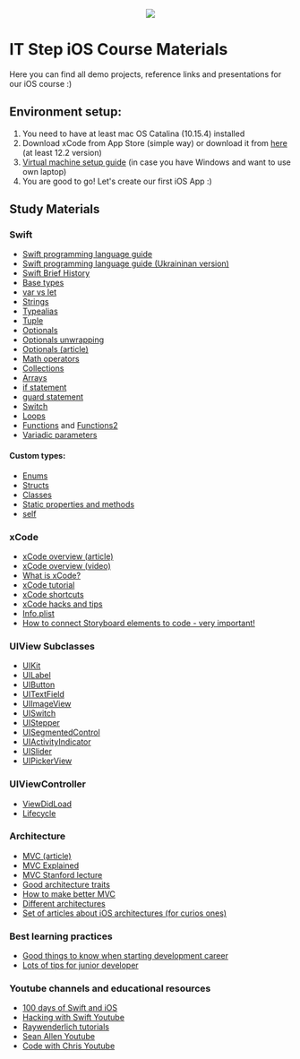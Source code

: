 <p align="center">
  <img src="https://user-images.githubusercontent.com/13054026/106465811-26e63500-64a3-11eb-811f-826773c82498.png">
</p>

# IT Step iOS Course Materials

Here you can find all demo projects, reference links and presentations for our iOS course :)

## Environment setup:
1. You need to have at least mac OS Catalina (10.15.4) installed
2. Download xCode from App Store (simple way) or download it from [here](https://stackoverflow.com/questions/10335747/how-to-download-xcode-dmg-or-xip-file) (at least 12.2 version)
3. [Virtual machine setup guide](https://www.youtube.com/watch?v=XokeH2q3JcQ&ab_channel=AmpedUpTech) (in case you have Windows and want to use own laptop)
4. You are good to go! Let's create our first iOS App :)

## Study Materials
### Swift
- [Swift programming language guide](https://docs.swift.org/swift-book/LanguageGuide/TheBasics.html)
- [Swift programming language guide (Ukraininan version)](https://book.swift.org.ua/)
- [Swift Brief History](https://www.youtube.com/watch?v=4P_ZsOqELBo&t=311s&ab_channel=SeanAllen)
- [Base types](https://www.youtube.com/watch?v=CcORJhKMelQ&ab_channel=SeanAllen)
- [var vs let](https://www.youtube.com/watch?v=2cazK9Cg2Nw&ab_channel=SeanAllen)
- [Strings](https://www.hackingwithswift.com/read/24/overview)
- [Typealias](https://www.youtube.com/watch?v=JvynRYZEU-8&ab_channel=SeanAllen)
- [Tuple](https://www.youtube.com/watch?v=srSW_kYgLXU&ab_channel=raywenderlich.com)
- [Optionals](https://www.youtube.com/watch?v=OkzZ3T3lrlg&ab_channel=PaulHudson)
- [Optionals unwrapping](https://www.youtube.com/watch?v=ZL8BFK8bVjk&ab_channel=SeanAllen)
- [Optionals (article)](https://hackernoon.com/swift-optionals-explained-simply-e109a4297298)
- [Math operators](https://www.youtube.com/watch?v=hWqx7p0TF3Q&ab_channel=CodeWithChris)
- [Collections](https://learn.co/lessons/swift-collection-types)
- [Arrays](https://www.youtube.com/watch?v=mWKYpRxjhJs&ab_channel=SeanAllen)
- [if statement](https://www.youtube.com/watch?v=H_xErt38mWg&ab_channel=CodeWithChris)
- [guard statement](https://learnappmaking.com/swift-guard-let-statement-how-to/)
- [Switch](https://www.youtube.com/watch?v=R4U42rkmHDk&ab_channel=CodeWithChris)
- [Loops](https://www.youtube.com/watch?v=9Snw7polcBU&t=1s&ab_channel=SeanAllen)
- [Functions](https://www.youtube.com/watch?v=CLmZxVkN9gw&ab_channel=CodeWithChris) and [Functions2](https://www.youtube.com/watch?v=AT5_lx4PbVM&ab_channel=CodeWithChris)
- [Variadic parameters](https://www.youtube.com/watch?v=DtAYJfe_9o0&ab_channel=SeanAllen)
#### Custom types:
- [Enums](https://www.youtube.com/watch?v=CdBL7m1AeII&t=1s&ab_channel=SeanAllen)
- [Structs](https://www.youtube.com/watch?v=3ox38NBBiNM&t=125s&ab_channel=SeanAllen)
- [Classes](https://www.youtube.com/watch?v=EhDML-fAqTM&t=1s&ab_channel=SeanAllen)
- [Static properties and methods](https://www.youtube.com/watch?v=s2E5hVxQAZQ&ab_channel=SeanAllen)
- [self](https://www.youtube.com/watch?v=bBXdXmUobMw&ab_channel=SeanAllen)
### xCode 
- [xCode overview (article)](https://medium.com/@pleelaprasad/xcode-keyboard-shortcuts-c1ef58a1bf5d)
- [xCode overview (video)](https://www.youtube.com/watch?v=lhtx0NZ7hJk&ab_channel=iOSAcademy)
- [What is xCode?](https://www.youtube.com/watch?v=F_1d5KOwjTo&t=1s&ab_channel=SeanAllen)
- [xCode tutorial](https://codewithchris.com/xcode-tutorial/)
- [xCode shortcuts](https://medium.com/better-programming/13-xcode-shortcuts-to-boost-your-productivity-329c90512309)
- [xCode hacks and tips](https://www.youtube.com/watch?v=8kiR_QsQNPc&ab_channel=PaulHudson)
- [Info.plist](https://www.youtube.com/watch?v=ni99ORqerys&ab_channel=SeanAllen)
- [How to connect Storyboard elements to code - very important!](https://www.youtube.com/watch?v=mr7pJB2eyK4&t=5s&ab_channel=SeanAllen)
### UIView Subclasses 
- [UIKit](https://www.youtube.com/watch?v=8r1njDKLs90&ab_channel=CodeWithChris)
- [UILabel](https://www.youtube.com/watch?v=22vKbYGRzVo&ab_channel=PlanetVeracity)
- [UIButton](https://www.youtube.com/watch?v=9Vq_xckdJkQ&ab_channel=SwiftTutorials)
- [UITextField](https://www.youtube.com/watch?v=joy9hu06J7g&ab_channel=iOSAcademy)
- [UIImageView](https://www.youtube.com/watch?v=Tb9J08y5a4w&ab_channel=iOSAcademy)
- [UISwitch](https://www.youtube.com/watch?v=xLBkqKJzFyE&ab_channel=iOSAcademy)
- [UIStepper](https://www.youtube.com/watch?v=7lATmhBIRsM&ab_channel=CodeWithChris)
- [UISegmentedControl](https://www.youtube.com/watch?v=ESOZa40GUHk&ab_channel=SeanAllen)
- [UIActivityIndicator](https://www.youtube.com/watch?v=W-WMZ0nNBE8&ab_channel=CodeWithChris)
- [UISlider](https://www.youtube.com/watch?v=dUbfUpVzcxU&ab_channel=CodeWithChris)
- [UIPickerView](https://www.youtube.com/watch?v=J1l_H_FyjjI&ab_channel=CodeWithChris)
### UIViewController 
- [ViewDidLoad](https://www.youtube.com/watch?v=fD2s4yOkEl8&t=1s&ab_channel=SeanAllen)
- [Lifecycle](https://www.youtube.com/watch?v=d7ZqxvbiTyg&t=2s&ab_channel=SeanAllen)
### Architecture 
- [MVC (article)](https://www.raywenderlich.com/1000705-model-view-controller-mvc-in-ios-a-modern-approach)
- [MVC Explained](https://medium.com/@yo.kononov/%D1%80%D0%B0%D0%B7%D0%B1%D0%BE%D1%80-%D0%B2%D0%BE%D0%BF%D1%80%D0%BE%D1%81%D0%BE%D0%B2-%D0%BD%D0%B0-%D1%81%D0%BE%D0%B1%D0%B5%D1%81%D0%B5%D0%B4%D0%BE%D0%B2%D0%B0%D0%BD%D0%B8%D0%B5-junior-ios-developer-dd969ecfbd41)
- [MVC Stanford lecture](https://www.youtube.com/watch?v=gI3pz7eFgfo&t=976s&ab_channel=carpliyzLee)
- [Good architecture traits](https://www.essentialdeveloper.com/articles/clean-ios-architecture-part-2-good-architecture-traits)
- [How to make better MVC](https://medium.com/flawless-app-stories/massive-view-controllers-or-bad-coding-style-bf2b0d57c268)
- [Different architectures](https://academy.realm.io/posts/krzysztof-zablocki-mDevCamp-ios-architecture-mvvm-mvc-viper/)
- [Set of articles about iOS architectures (for curios ones)](https://medium.com/flawless-app-stories/the-perfect-ios-app-architecture-4e3d1ab96fa4)
### Best learning practices
- [Good things to know when starting development career](https://www.youtube.com/watch?v=EgpKu1tAVMY&t=31s&ab_channel=SeanAllen)
- [Lots of tips for junior developer](https://www.youtube.com/watch?v=jZ_BzV0DA58&t=82s&ab_channel=SeanAllen)
### Youtube channels and educational resources
- [100 days of Swift and iOS](https://www.hackingwithswift.com/100)
- [Hacking with Swift Youtube](https://www.youtube.com/channel/UCmJi5RdDLgzvkl3Ly0DRMlQ)
- [Raywenderlich tutorials](https://www.raywenderlich.com/getting-started)
- [Sean Allen Youtube](https://www.youtube.com/c/SeanAllen)
- [Code with Chris Youtube](https://www.youtube.com/channel/UC2D6eRvCeMtcF5OGHf1-trw)
